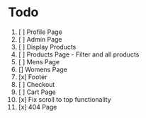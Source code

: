 # Todo

1. [ ] Profile Page
2. [ ] Admin Page
3. [ ] Display Products
4. [ ] Products Page - Filter and all products
5. [ ] Mens Page
6. [] Womens Page
7. [x] Footer
8. [ ] Checkout
9. [ ] Cart Page
10. [x] Fix scroll to top functionality
11. [x] 404 Page
